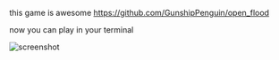 this game is awesome https://github.com/GunshipPenguin/open_flood

now you can play in your terminal

![screenshot](https://i.imgur.com/FepUd7z.png)
